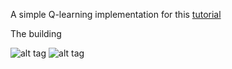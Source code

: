 A simple Q-learning implementation for this [tutorial](http://mnemstudio.org/path-finding-q-learning-tutorial.htm)

The building


![alt tag](https://github.com/CheHsuan/Reinforcement-Learning/blob/master/escape-plan/image/building.png)
![alt tag](https://github.com/CheHsuan/Reinforcement-Learning/blob/master/escape-plan/image/path.png)
